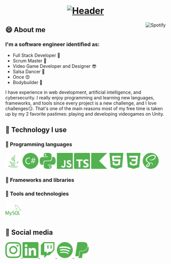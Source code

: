 <h1 align="center">
  <a href="https://git.io/typing-svg">
    <img src="https://readme-typing-svg.herokuapp.com?font=Roboto+Condensed&size=50&pause=1000&color=53B14F&center=true&vCenter=true&width=600&height=70&lines=%F0%9F%A4%94+Hi!+I'm+Esarac;%F0%9F%A5%B4+Welcome+to+my+profile" alt="Header" />
  </a>
</h1>

<a href="https://spotify-github-profile.vercel.app/api/view.svg?uid=12175210260&redirect=true">
    <img align="right" alt="Spotify" src="https://spotify-github-profile.vercel.app/api/view.svg?uid=12175210260&cover_image=true&theme=default&bar_color=53B14F&bar_color_cover=false">
</a>

<h2>😄 About me</h2>
<p>
</p>
<h3>I'm a software engineer identified as:</h3>
<ul>
  <li>Full Stack Developer 🤑</li>
  <li>Scrum Master 🧐</li>
  <li>Video Game Developer and Designer 😎</li>
  <li>Salsa Dancer 🥵</li>
  <li>Once 😍</li>
  <li>Bodybuilder 💪</li>
</ul>
<p>
  I have experience in web development, artificial intelligence, and cybersecurity. I really enjoy programming and learning new languages, frameworks, and tools since every project is a new challenge, and I love challenges😏. That's one of the main reasons most of my free time is taken up by my 2 favorite pastimes: playing and developing videogames on Unity.
</p>

<h2>🤯 Technology I use</h2>
<h3>🌠 Programming languages</h3>
<div>
  <img alt="Java" height=50 width=50 src="./img/java.svg">
  <img alt="Csharp" height=50 width=50 src="./img/csharp.svg">
  <img alt="Python" height=50 width=50 src="./img/python.svg">
  <img alt="Javascript" height=50 width=50 src="./img/javascript.svg">
  <img alt="Typescript" height=50 width=50 src="./img/typescript.svg">
  <img alt="Kotlin" height=50 width=50 src="./img/kotlin.svg">
  <img alt="Html" height=50 width=50 src="./img/html5.svg">
  <img alt="Css" height=50 width=50 src="./img/css3.svg">
  <img alt="Sass" height=50 width=50 src="./img/sass.svg">
</div>
<h3>🌌 Frameworks and libraries</h3>
<div>
</div>
<h3>🚀 Tools and technologies</h3>
<div>
  <img alt="Mysql" height=50 width=50 src="./img/mysql.svg">
</div>

<h2>🤨 Social media</h2>
<a href="https://www.instagram.com/esaracgp/">
  <img alt="Instagram" height=50 width=50 src="./img/instagram.svg">
</a>
<a href="https://www.linkedin.com/in/estebanarizaacosta/">
  <img alt="Linkedin" height=50 width=50 src="./img/linkedin.svg">
</a>
<a href="https://www.twitch.tv/esarac567">
  <img alt="Twitch" height=50 width=50 src="./img/twitch.svg">
</a>
<a href="https://open.spotify.com/user/12175210260">
  <img alt="Spotify" height=50 width=50 src="./img/spotify.svg">
</a>
<a href="https://www.paypal.me/esaracgp">
  <img alt="Paypal" height=50 width=50 src="./img/paypal.svg">
</a>
